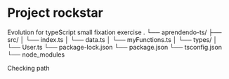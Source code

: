 # Project rockstar
Evolution for typeScript small fixation exercise
.
└── aprendendo-ts/
    ├── src/
    │   └── index.ts
    │   └── data.ts
    │   └── myFunctions.ts
    │   └── types/
    │       └── User.ts
    └── package-lock.json
    └── package.json
    └── tsconfig.json
    └── node_modules
    
Checking path
